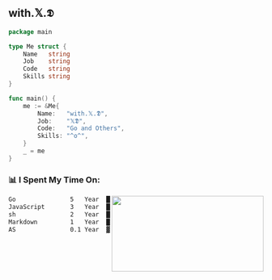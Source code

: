 <h2>with.𝕏.𝕯</h2>

```go
package main

type Me struct {
	Name   string
	Job    string
	Code   string
	Skills string
}

func main() {
	me := &Me{
		Name:   "with.𝕏.𝕯",
		Job:    "𝕏𝕯",
		Code:   "Go and Others",
		Skills: "^o^",
	}
	_ = me
}
```

<h3>📊 I Spent My Time On:</h3>
<img align='right' src="https://github-readme-stats.vercel.app/api?username=0x0100000&show_icons=true&theme=radical", width="300" height="150">

<!--START_SECTION:waka-->

```txt
Go               5   Year  ███████████████▓░░░░░░░░░   62.50 %
JavaScript       3   Year  ████████░░░░░░░░░░░░░░░░░   27.97 %
sh               2   Year  ████▓░░░░░░░░░░░░░░░░░░░░   10.11 %
Markdown         1   Year  █░░░░░░░░░░░░░░░░░░░░░░░░   08.89 %
AS               0.1 Year  ▓░░░░░░░░░░░░░░░░░░░░░░░░   02.03 %
```

<!--END_SECTION:waka-->
